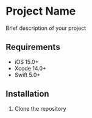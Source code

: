 # Project Name

Brief description of your project

## Requirements
- iOS 15.0+
- Xcode 14.0+
- Swift 5.0+

## Installation
1. Clone the repository 